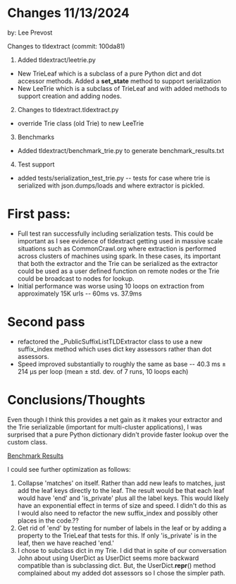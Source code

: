 # Changes 11/13/2024
by: Lee Prevost

Changes to tldextract (commit: 100da81)

1. Added tldextract/leetrie.py
- New TrieLeaf which is a subclass of a pure Python dict and dot accessor methods.   Added a __set_state__ method to support serialization
- New LeeTrie which is a subclass of TrieLeaf and with added methods to support creation and adding nodes.

2. Changes to tldextract.tldextract.py
- override Trie class (old Trie) to new LeeTrie

3. Benchmarks
- Added tldextract/benchmark_trie.py to generate benchmark_results.txt

4. Test support
- added tests/serialization_test_trie.py -- tests for case where trie is serialized with json.dumps/loads and where extractor is pickled.

# First pass:
- Full test ran successfully including serialization tests.  This could be important as I see evidence of tldextract getting used in massive scale situations such as CommonCrawl.org where extraction is performed across clusters of machines using spark.   In these cases, its important that both the extractor and the Trie can be serialized as the extractor could be used as a user defined function on remote nodes or the Trie could be broadcast to nodes for lookup.   
- Initial performance was worse using 10 loops on extraction from approximately 15K urls
-- 60ms vs. 37.9ms

# Second pass
- refactored the _PublicSuffixListTLDExtractor class to use a new suffix_index method which uses dict key assessors rather than dot assessors.
- Speed improved substantially to roughly the same as base -- 40.3 ms ± 214 µs per loop (mean ± std. dev. of 7 runs, 10 loops each)

# Conclusions/Thoughts
Even though I think this provides a net gain as it makes your extractor and the Trie serializable (important for multi-cluster applications), I was surprised that a pure Python dictionary didn't provide faster lookup over the custom class.   

[Benchmark Results](benchmark_results.txt)


I could see further optimization as follows:
1. Collapse 'matches' on itself.   Rather than add new leafs to matches, just add the leaf keys directly to the leaf.   The result would be that each leaf would have 'end' and 'is_private' plus all the label keys.  This would likely have an exponential effect in terms of size and speed.  I didn't do this as I would also need to refactor the new suffix_index and possibly other places in the code.??
2. Get rid of 'end' by testing for number of labels in the leaf or by adding a property to the TrieLeaf that tests for this.  If only 'is_private' is in the leaf, then we have reached 'end.'
3. I chose to subclass dict in my Trie.   I did that in spite of our conversation John about using UserDict as UserDict seems more backward compatible than is subclassing dict.   But, the UserDict.__repr__() method complained about my added dot assessors so I chose the simpler path.